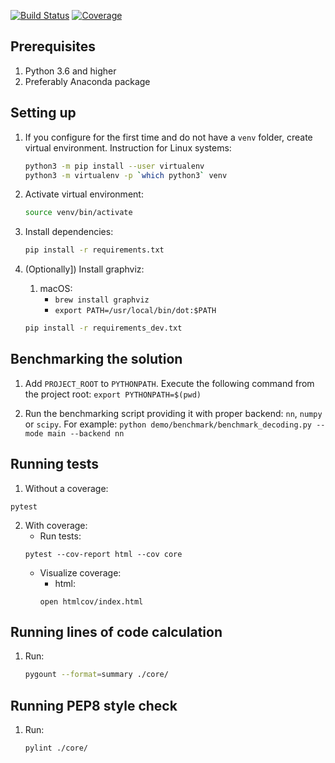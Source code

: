 [![Build Status](https://app.travis-ci.com/demid5111/ldss-tensor-structures.svg?branch=master)](https://app.travis-ci.com/demid5111/ldss-tensor-structures)
[![Coverage](https://coveralls.io/repos/github/demid5111/ldss-tensor-structures/badge.svg)](https://coveralls.io/github/demid5111/ldss-tensor-structures)

## Prerequisites

1. Python 3.6 and higher
2. Preferably Anaconda package

## Setting up

1. If you configure for the first time and do not have a `venv` folder, create virtual environment. 
   Instruction for Linux systems:

   ```bash
   python3 -m pip install --user virtualenv
   python3 -m virtualenv -p `which python3` venv
   ```

2. Activate virtual environment:

   ```bash
   source venv/bin/activate
   ```

3. Install dependencies:

   ```bash
   pip install -r requirements.txt
   ```

4. (Optionally]) Install graphviz:
    1. macOS:
        - `brew install graphviz`
        - `export PATH=/usr/local/bin/dot:$PATH`
       
     
    ```bash
    pip install -r requirements_dev.txt
    ```

## Benchmarking the solution

1. Add `PROJECT_ROOT` to `PYTHONPATH`. Execute the following command from the project root:
   `export PYTHONPATH=$(pwd)`

2. Run the benchmarking script providing it with proper backend: `nn`, `numpy` or `scipy`.
   For example: `python demo/benchmark/benchmark_decoding.py --mode main --backend nn`

## Running tests

1. Without a coverage:
```
pytest
```

2. With coverage:
    * Run tests:
    ```
    pytest --cov-report html --cov core
    ```
    * Visualize coverage:
        - html:
        ```
        open htmlcov/index.html
        ```
## Running lines of code calculation

1. Run:
   ```bash
   pygount --format=summary ./core/
   ```
   
## Running PEP8 style check

1. Run:
   ```bash
   pylint ./core/
   ```


